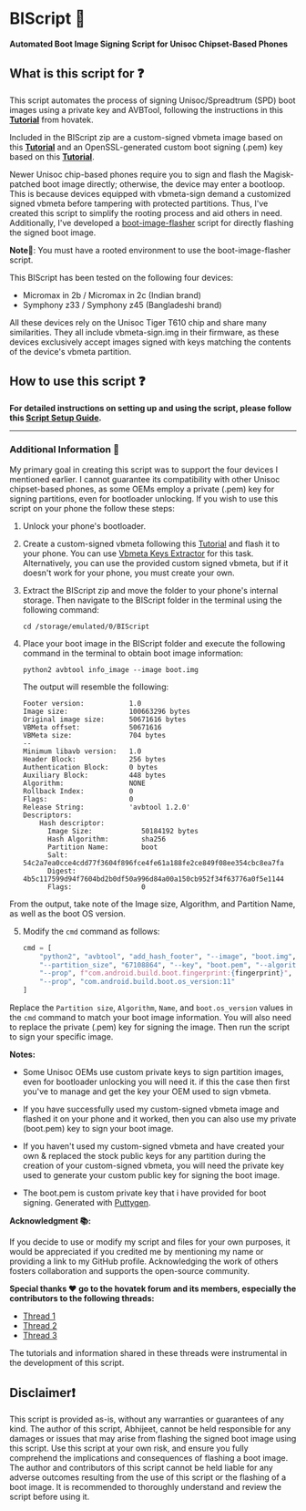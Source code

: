 # BIScript 🚀

**Automated Boot Image Signing Script for Unisoc Chipset-Based Phones** 

## What is this script for ❓
This script automates the process of signing Unisoc/Spreadtrum (SPD) boot images using a private key and AVBTool, following the instructions in this [**Tutorial**](https://www.hovatek.com/forum/thread-32674.html) from hovatek.

Included in the BIScript zip are a custom-signed vbmeta image based on this [**Tutorial**](https://www.hovatek.com/forum/thread-32664.html) and an OpenSSL-generated custom boot signing (.pem) key based on this [**Tutorial**](https://www.hovatek.com/forum/thread-32662.html).

Newer Unisoc chip-based phones require you to sign and flash the Magisk-patched boot image directly; otherwise, the device may enter a bootloop. This is because devices equipped with vbmeta-sign demand a customized signed vbmeta before tampering with protected partitions. Thus, I've created this script to simplify the rooting process and aid others in need. Additionally, I've developed a [boot-image-flasher](https://github.com/gitclone-url/Boot-img-flasher) script for directly flashing the signed boot image.

**Note📜**: You must have a rooted environment to use the boot-image-flasher script.

This BIScript has been tested on the following four devices:

- Micromax in 2b / Micromax in 2c (Indian brand)
- Symphony z33 / Symphony z45 (Bangladeshi brand)

All these devices rely on the Unisoc Tiger T610 chip and share many similarities. They all include vbmeta-sign.img in their firmware, as these devices exclusively accept images signed with keys matching the contents of the device's vbmeta partition.

## How to use this script ❓

**For detailed instructions on setting up and using the script, please follow this [Script Setup Guide](https://github.com/gitclone-url/BIScript/blob/Master/Script%20Setup%20Guide.md).**

---

### Additional Information 📜

My primary goal in creating this script was to support the four devices I mentioned earlier. I cannot guarantee its compatibility with other Unisoc chipset-based phones, as some OEMs employ a private (.pem) key for signing partitions, even for bootloader unlocking. If you wish to use this script on your phone the follow these steps:

1. Unlock your phone's bootloader.

2. Create a custom-signed vbmeta following this [Tutorial](https://www.hovatek.com/forum/thread-32664.html) and flash it to your phone. You can use [Vbmeta Keys Extractor](https://github.com/Fijxu/VBMetaKeysExtractor-Linux) for this task. Alternatively, you can use the provided custom signed vbmeta, but if it doesn't work for your phone, you must create your own.

3. Extract the BIScript zip and move the folder to your phone's internal storage. Then navigate to the BIScript folder in the terminal using the following command:
   
   ```
   cd /storage/emulated/0/BIScript
   ```

4. Place your boot image in the BIScript folder and execute the following command in the terminal to obtain boot image information:

   ```
   python2 avbtool info_image --image boot.img
   ```

   The output will resemble the following:
   
   ```
   Footer version:           1.0
   Image size:               100663296 bytes
   Original image size:      50671616 bytes
   VBMeta offset:            50671616
   VBMeta size:              704 bytes
   --
   Minimum libavb version:   1.0
   Header Block:             256 bytes
   Authentication Block:     0 bytes
   Auxiliary Block:          448 bytes
   Algorithm:                NONE
   Rollback Index:           0
   Flags:                    0
   Release String:           'avbtool 1.2.0'
   Descriptors:
       Hash descriptor:
         Image Size:            50184192 bytes
         Hash Algorithm:        sha256
         Partition Name:        boot
         Salt:                  54c2a7ea0cce4cdd77f3604f896fce4fe61a188fe2ce849f08ee354cbc8ea7fa
         Digest:                4b5c117599d94f7604bd2b0df50a996d84a00a150cb952f34f63776a0f5e1144
         Flags:                 0
   ```

From the output, take note of the Image size, Algorithm, and Partition Name, as well as the boot OS version.

5. Modify the `cmd` command as follows:

   ```python
   cmd = [
       "python2", "avbtool", "add_hash_footer", "--image", "boot.img", "--partition_name", "boot",
       "--partition_size", "67108864", "--key", "boot.pem", "--algorithm", "SHA256_RSA4096",
       "--prop", f"com.android.build.boot.fingerprint:{fingerprint}",
       "--prop", "com.android.build.boot.os_version:11"
   ]
   ```
   
Replace the `Partition size`, `Algorithm`, `Name`, and `boot.os_version` values in the `cmd` command to match your boot image information. You will also need to replace the private (.pem) key for signing the image. Then run the script to sign your specific image.

**Notes:**

- Some Unisoc OEMs use custom private keys to sign partition images, even for bootloader unlocking you will need it. if this the case then first you've to manage and get the key your OEM used to sign vbmeta.

- If you have successfully used my custom-signed vbmeta image and flashed it on your phone and it worked, then you can also use my private (boot.pem) key to sign your boot image.

- If you haven't used my custom-signed vbmeta and have created your own & replaced the stock public keys for any partition during the creation of your custom-signed vbmeta, you will need the private key used to generate your custom public key for signing the boot image.

- The boot.pem is custom private key that i have provided for boot signing.
Generated with [Puttygen](https://puttygen.com/).


**Acknowledgment 📚:**

If you decide to use or modify my script and files for your own purposes, it would be appreciated if you credited me by mentioning my name or providing a link to my GitHub profile. Acknowledging the work of others fosters collaboration and supports the open-source community.

**Special thanks ♥️ go to the hovatek forum and its members, especially the contributors to the following threads:**

- [Thread 1](https://www.hovatek.com/forum/thread-32664.html)
- [Thread 2](https://www.hovatek.com/forum/thread-32674.html)
- [Thread 3](https://www.hovatek.com/forum/thread-32662.html)

The tutorials and information shared in these threads were instrumental in the development of this script.

## Disclaimer❗

This script is provided as-is, without any warranties or guarantees of any kind. The author of this script, Abhijeet, cannot be held responsible for any damages or issues that may arise from flashing the signed boot image using this script. Use this script at your own risk, and ensure you fully comprehend the implications and consequences of flashing a boot image. The author and contributors of this script cannot be held liable for any adverse outcomes resulting from the use of this script or the flashing of a boot image. It is recommended to thoroughly understand and review the script before using it.
